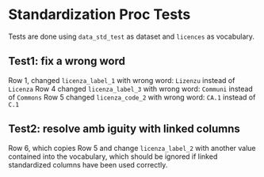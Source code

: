 # Standardization Proc Tests

Tests are done using `data_std_test` as dataset and `licences` as vocabulary.

## Test1: fix a wrong word
Row 1, changed `licenza_label_1` with wrong word: `Lizenzu` instead of `Licenza`
Row 4 changed `licenza_label_3` with wrong word: `Communi` instead of `Commons`
Row 5 changed `licenza_code_2` with wrong word: `CA.1` instead of `C.1`

## Test2: resolve amb iguity with linked columns
Row 6, which copies Row 5 and change `licenza_label_2` with another value contained into the vocabulary, which should be ignored if linked standardized columns have been used correctly.
